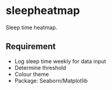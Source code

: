 # sleepheatmap

Sleep time heatmap.
## Requirement

- Log sleep time weekly for data input
- Determine threshold
- Colour theme
- Package: Seaborn/Matplotlib